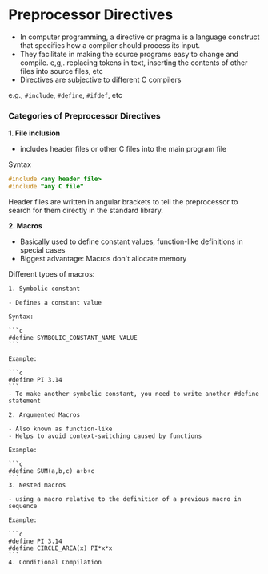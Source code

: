 # Preprocessor Directives

- In computer programming, a directive or pragma is a language construct that specifies how a compiler should process its input.
- They facilitate in making the source programs easy to change and compile. e,g,. replacing tokens in text, inserting the contents of other files into source files, etc
- Directives are subjective to different C compilers

e.g., `#include`, `#define`, `#ifdef`, etc

### Categories of Preprocessor Directives

**1. File inclusion**

- includes header files or other C files into the main program file

Syntax
```c
#include <any header file>
#include "any C file"
```

Header files are written in angular brackets to tell the preprocessor to search for them directly in the standard library.

**2. Macros**

- Basically used to define constant values, function-like definitions in special cases
- Biggest advantage: Macros don't allocate memory 

Different types of macros:

    1. Symbolic constant

    - Defines a constant value
    
    Syntax:

    ```c
    #define SYMBOLIC_CONSTANT_NAME VALUE
    ```
    
    Example:

    ```c
    #define PI 3.14
    ```
    - To make another symbolic constant, you need to write another #define statement

    2. Argumented Macros

    - Also known as function-like 
    - Helps to avoid context-switching caused by functions
   
    Example:

    ```c
    #define SUM(a,b,c) a+b+c
    ```
    3. Nested macros

    - using a macro relative to the definition of a previous macro in sequence

    Example:

    ```c
    #define PI 3.14
    #define CIRCLE_AREA(x) PI*x*x
    ```
    4. Conditional Compilation
    